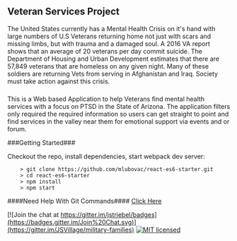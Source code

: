 ## Veteran Services Project ##

The United States currently has a Mental Health Crisis on it's hand with large numbers of U.S Veterans returning home not just with scars and missing limbs, but with trauma and a damaged soul. A 2016 VA report shows that an average of 20 veterans per day commit suicide. The Department of Housing and Urban Development estimates that there are 57,849 veterans that are homeless on any given night. Many of these soldiers are returning Vets from serving in Afghanistan and Iraq. Society must take action against this crisis.    

#####

This is a Web based Application to help Veterans find mental health services with a focus on PTSD in the State of Arizona. The application filters only required the required information so users can get straight to point and find services in the valley near them for emotional support via events and or forum.

###Getting Started###

Checkout the repo, install dependencies, start webpack dev server:

```
	> git clone https://github.com/mlubovac/react-es6-starter.git
	> cd react-es6-starter
	> npm install
	> npm start
```

####Need Help With Git Commands#### [Click Here](http://rogerdudler.github.io/git-guide/)

[![Join the chat at https://gitter.im/jstriebel/badges](https://badges.gitter.im/Join%20Chat.svg)](https://gitter.im/JSVillage/military-families)
[![MIT licensed](https://img.shields.io/badge/license-MIT-blue.svg)](https://raw.githubusercontent.com/hyperium/hyper/master/LICENSE)


